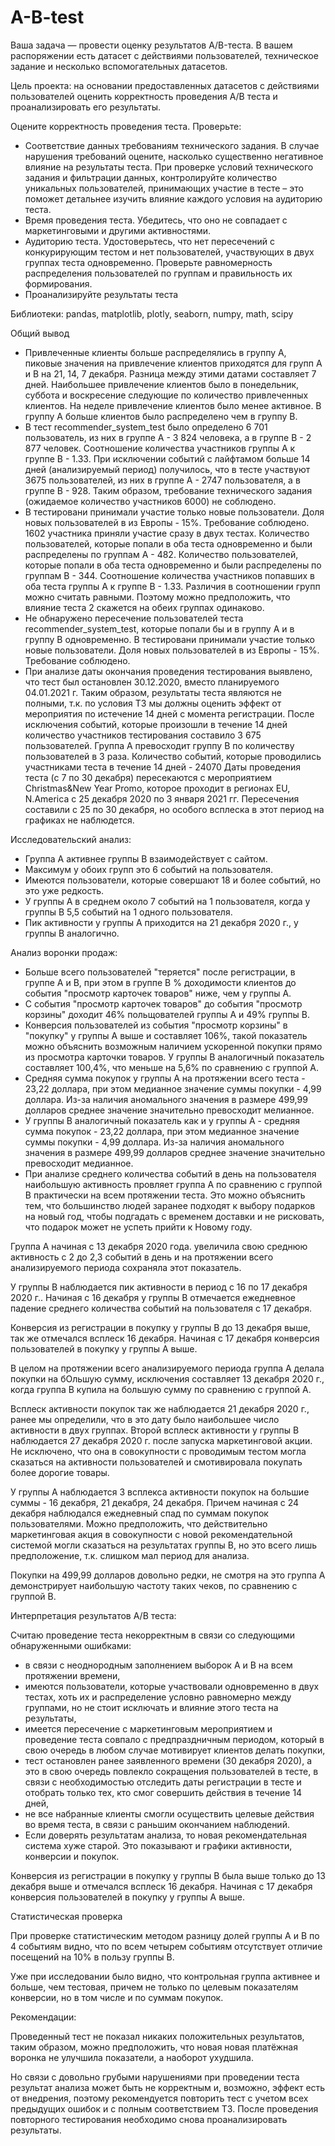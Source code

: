 # A-B-test

Ваша задача — провести оценку результатов A/B-теста. В вашем распоряжении есть датасет с действиями пользователей, техническое задание и несколько вспомогательных датасетов.

Цель проекта: на основании предоставленных датасетов с действиями пользователей оценить корректность проведения А/В теста и проанализировать его результаты.

Оцените корректность проведения теста. Проверьте:
- Соответствие данных требованиям технического задания. В случае нарушения требований оцените, насколько существенно негативное влияние на результаты теста. При проверке условий технического задания и фильтрации данных, контролируйте количество уникальных пользователей, принимающих участие в тесте – это поможет детальнее изучить влияние каждого условия на аудиторию теста.
- Время проведения теста. Убедитесь, что оно не совпадает с маркетинговыми и другими активностями.
- Аудиторию теста. Удостоверьтесь, что нет пересечений с конкурирующим тестом и нет пользователей, участвующих в двух группах теста одновременно. Проверьте равномерность распределения пользователей по группам и правильность их формирования.
- Проанализируйте результаты теста

Библиотеки: pandas, matplotlib, plotly, seaborn, numpy, math, scipy

Общий вывод

- Привлеченные клиенты больше распределялись в группу А, пиковые значения на привлечение клиентов приходятся для групп А и В на 21, 14, 7 декабря. Разница между этими датами составляет 7 дней. Наибольшее привлечение клиентов было в понедельник, суббота и воскресение следующие по количество привлеченных клиентов. На неделе привлечение клиентов было менее активное. В группу А больше клиентов было распределено чем в группу В.
- В тест recommender_system_test было определено 6 701 пользователь, из них в группе А - 3 824 человека, а в группе В - 2 877 человек. Соотношение количества участников группы А к группе В - 1.33. При исключении событий с лайфтамом больше 14 дней (анализируемый период) получилось, что в тесте участвуют 3675 пользователей, из них в группе А - 2747 пользователя, а в группе В - 928. Таким образом, требование технического задания (ожидаемое количество участников 6000) не соблюдено.
- В тестировани принимали участие только новые пользователи. Доля новых пользователей в из Европы - 15%. Требование соблюдено.
1602 участника приняли участие сразу в двух тестах. Количество пользователей, которые попали в оба теста одновременно и были распределены по группам А - 482. Количество пользователей, которые попали в оба теста одновременно и были распределены по группам В - 344. Соотношение количества участников попавших в оба теста группы А к группе В - 1.33. Различия в соотношении групп можно считать равными. Поэтому можно предположить, что влияние теста 2 скажется на обеих группах одинаково.
- Не обнаружено пересечение пользователей теста recommender_system_test, которые попали бы и в группу А и в группу В одновременно.
В тестировани принимали участие только новые пользователи. Доля новых пользователей в из Европы - 15%. Требование соблюдено.
- При анализе даты окончания проведения тестирования выявлено, что тест был остановлен 30.12.2020, вместо планируемого 04.01.2021 г. Таким образом, результаты теста являются не полными, т.к. по условия ТЗ мы должны оценить эффект от мероприятия по истечение 14 дней с момента регистрации.
После исключения событий, которые произошли в течение 14 дней количество участников тестирования составило 3 675 пользователей. Группа А превосходит группу В по количеству пользователей в 3 раза. Количество событий, которые проводились участниками теста в течение 14 дней - 24070
Даты проведения теста (с 7 по 30 декабря) пересекаются с мероприятием Christmas&New Year Promo, которое проходит в регионах EU, N.America с 25 декабря 2020 по 3 января 2021 гг. Пересечения составили с 25 по 30 декабря, но особого всплеска в этот период на графиках не наблюдется.

Исследовательский анализ:
- Группа А активнее группы В взаимодействует с сайтом.
- Максимум у обоих групп это 6 событий на пользователя.
- Имеются пользователи, которые совершают 18 и более событий, но это уже редкость.
- У группы А в среднем около 7 событий на 1 пользователя, когда у группы В 5,5 событий на 1 одного пользователя.
- Пик активности у группы А приходится на 21 декабря 2020 г., у группы В аналогично.

Анализ воронки продаж:
- Больше всего пользователей "теряется" после регистрации, в группе А и В, при этом в группе В % доходимости клиентов до события "просмотр карточек товаров" ниже, чем у группы А.
- С события "просмотр карточек товаров" до события "просмотр корзины" доходит 46% польщователей группы А и 49% группы В.
- Конверсия пользователей из события "просмотр корзины" в "покупку" у группы А выше и составляет 106%, такой показатель можно объяснить возможным наличием ускоренной покупки прямо из просмотра карточки товаров. У группы В аналогичный показатель составляет 100,4%, что меньше на 5,6% по сравнению с группой А.
- Средняя сумма покупок у группы А на протяжении всего теста - 23,22 доллара, при этом медианное значение суммы покупки - 4,99 доллара. Из-за наличия аномального значения в размере 499,99 долларов среднее значение значительно превосходит мелианное.
- У группы В аналогичный показатель как и у группы А - средняя сумма покупок - 23,22 доллара, при этом медианное значение суммы покупки - 4,99 доллара. Из-за наличия аномального значения в размере 499,99 долларов среднее значение значительно превосходит медианное.
- При анализе среднего количества событий в день на пользователя наибольшую активность провляет группа А по сравнению с группой В практически на всем протяжении теста. Это можно объяснить тем, что большинство людей заранее подходят к выбору подарков на новый год, чтобы подгадать с временем доставки и не рисковать, что подарок может не успеть прийти к Новому году.

Группа А начиная с 13 декабря 2020 года. увеличила свою среднюю активность с 2 до 2,3 событий в день и на протяжении всего анализируемого периода сохраняла этот показатель.

У группы В наблюдается пик активности в период с 16 по 17 декабря 2020 г.. Начиная с 16 декабря у группы В отмечается ежедневное падение среднего количества событий на пользователя с 17 декабря.

Конверсия из регистрации в покупку у группы В до 13 декабря выше, так же отмечался всплеск 16 декабря. Начиная с 17 декабря конверсия пользователей в покупку у группы А выше.

В целом на протяжении всего анализируемого периода группа А делала покупки на бОльшую сумму, исключения составляет 13 декабря 2020 г., когда группа В купила на большую сумму по сравнению с группой А.

Всплеск активности покупок так же наблюдается 21 декабря 2020 г., ранее мы определили, что в это дату было наибольшее число активности в двух группах. Второй всплеск активности у группы В наблюдается 27 декабря 2020 г. после запуска маркетинговой акции. Не исключено, что она в совокупности с проводимым тестом могла сказаться на активности пользователей и смотивировала покупать более дорогие товары.

У группы А наблюдается 3 всплекса активности покупок на большие суммы - 16 декабря, 21 декабря, 24 декабря. Причем начиная с 24 декабря наблюдался ежедневный спад по суммам покупок пользователями. Можно предположить, что действительно маркетинговая акция в совокупности с новой рекомендательной системой могли сказаться на результатах группы В, но это всего лишь предположение, т.к. слишком мал период для анализа.

Покупки на 499,99 долларов довольно редки, не смотря на это группа А демонстрирует наибольшую частоту таких чеков, по сравнению с группой В.

Интерпретация результатов А/В теста:

Считаю проведение теста некорректным в связи со следующими обнаруженными ошибками:
- в связи с неоднородным заполнением выборок A и B на всем протяжении времени,
- имеются пользователи, которые участвовали одновременно в двух тестах, хоть их и распределение условно равномерно между группами, но не стоит исключать и влияние этого теста на результаты,
- имеется пересечение с маркетинговым мероприятием и проведение теста совпало с предпраздничным периодом, который в свою очередь в любом случае мотивирует клиентов делать покупки,
- тест остановлен ранее заявленного времени (30 декабря 2020), а это в свою очередь повлекло сокращения пользователей в тесте, в связи с необходимостью отследить даты регистрации в тесте и отобрать только тех, кто смог совершить действия в течение 14 дней,
- не все набранные клиенты смогли осуществить целевые действия во время теста, в связи с раньшим окончанием наблюдений.
- Если доверять результатам анализа, то новая рекомендательная система хуже старой. Это показывают и графики активности, конверсии и покупок.

Конверсия из регистрации в покупку у группы В была выше только до 13 декабря выше и отмечался всплеск 16 декабря. Начиная с 17 декабря конверсия пользователей в покупку у группы А выше.

Статистическая проверка

При проверке статистическим методом разницу долей группы А и В по 4 событиям видно, что по всем четырем событиям отсутствует отличие посещений на 10% в пользу группы В.

Уже при исследовании было видно, что контрольная группа активнее и больше, чем тестовая, причем не только по целевым показателям конверсии, но в том числе и по суммам покупок.

Рекомендации:

Проведенный тест не показал никаких положительных результатов, таким образом, можно предположить, что новая новая платёжная воронка не улучшила показатели, а наоборот ухудшила.

Но связи с довольно грубыми нарушениями при проведении теста результат анализа может быть не корректным и, возможно, эффект есть от внедрения, поэтому рекомендуется повторить тест с учетом всех предыдущих ошибок и с полным соответствием ТЗ. После проведения повторного тестирования необходимо снова проанализировать результаты.
